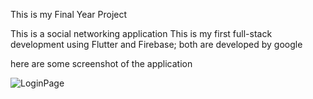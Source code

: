 This is my Final Year Project 

This is a social networking application 
This is my first full-stack development using Flutter and Firebase;
both are developed by google 

here are some screenshot of the application 

![LoginPage](https://github.com/SyedRashad-code/social_app/assets/85114985/d4aa5787-2664-40f5-8b50-0500abe727a4)
